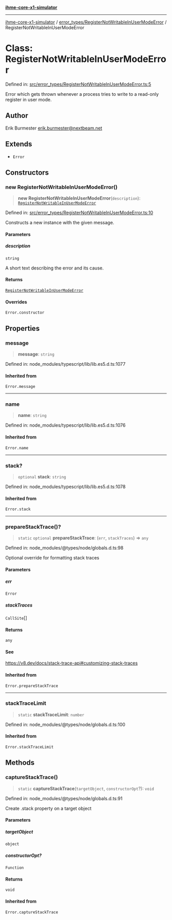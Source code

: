 [**ihme-core-x1-simulator**](../../../README.md)

***

[ihme-core-x1-simulator](../../../modules.md) / [error\_types/RegisterNotWritableInUserModeError](../README.md) / RegisterNotWritableInUserModeError

# Class: RegisterNotWritableInUserModeError

Defined in: [src/error\_types/RegisterNotWritableInUserModeError.ts:5](https://github.com/ProgrammIt/CPU-Simulator/blob/5d337ac19330b661110818bd865328f41c53783f/src/error_types/RegisterNotWritableInUserModeError.ts#L5)

Error which gets thrown whenever a process tries to write to a read-only register in user mode.

## Author

Erik Burmester <erik.burmester@nextbeam.net>

## Extends

- `Error`

## Constructors

### new RegisterNotWritableInUserModeError()

> **new RegisterNotWritableInUserModeError**(`description`): [`RegisterNotWritableInUserModeError`](RegisterNotWritableInUserModeError.md)

Defined in: [src/error\_types/RegisterNotWritableInUserModeError.ts:10](https://github.com/ProgrammIt/CPU-Simulator/blob/5d337ac19330b661110818bd865328f41c53783f/src/error_types/RegisterNotWritableInUserModeError.ts#L10)

Constructs a new instance with the given message.

#### Parameters

##### description

`string`

A short text describing the error and its cause.

#### Returns

[`RegisterNotWritableInUserModeError`](RegisterNotWritableInUserModeError.md)

#### Overrides

`Error.constructor`

## Properties

### message

> **message**: `string`

Defined in: node\_modules/typescript/lib/lib.es5.d.ts:1077

#### Inherited from

`Error.message`

***

### name

> **name**: `string`

Defined in: node\_modules/typescript/lib/lib.es5.d.ts:1076

#### Inherited from

`Error.name`

***

### stack?

> `optional` **stack**: `string`

Defined in: node\_modules/typescript/lib/lib.es5.d.ts:1078

#### Inherited from

`Error.stack`

***

### prepareStackTrace()?

> `static` `optional` **prepareStackTrace**: (`err`, `stackTraces`) => `any`

Defined in: node\_modules/@types/node/globals.d.ts:98

Optional override for formatting stack traces

#### Parameters

##### err

`Error`

##### stackTraces

`CallSite`[]

#### Returns

`any`

#### See

https://v8.dev/docs/stack-trace-api#customizing-stack-traces

#### Inherited from

`Error.prepareStackTrace`

***

### stackTraceLimit

> `static` **stackTraceLimit**: `number`

Defined in: node\_modules/@types/node/globals.d.ts:100

#### Inherited from

`Error.stackTraceLimit`

## Methods

### captureStackTrace()

> `static` **captureStackTrace**(`targetObject`, `constructorOpt`?): `void`

Defined in: node\_modules/@types/node/globals.d.ts:91

Create .stack property on a target object

#### Parameters

##### targetObject

`object`

##### constructorOpt?

`Function`

#### Returns

`void`

#### Inherited from

`Error.captureStackTrace`
